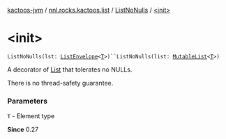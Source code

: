 [kactoos-jvm](../../index.md) / [nnl.rocks.kactoos.list](../index.md) / [ListNoNulls](index.md) / [&lt;init&gt;](./-init-.md)

# &lt;init&gt;

`ListNoNulls(lst: `[`ListEnvelope`](../-list-envelope/index.md)`<`[`T`](index.md#T)`>)``ListNoNulls(list: `[`MutableList`](https://kotlinlang.org/api/latest/jvm/stdlib/kotlin.collections/-mutable-list/index.html)`<`[`T`](index.md#T)`>)`

A decorator of [List](https://kotlinlang.org/api/latest/jvm/stdlib/kotlin.collections/-list/index.html) that tolerates no NULLs.

There is no thread-safety guarantee.

### Parameters

`T` - Element type

**Since**
0.27


